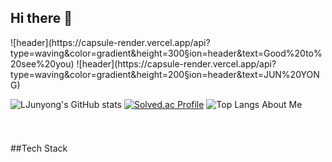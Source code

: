 ## Hi there 👋
<div>
![header](https://capsule-render.vercel.app/api?type=waving&color=gradient&height=300&section=header&text=Good%20to%20see%20you)
![header](https://capsule-render.vercel.app/api?type=waving&color=gradient&height=200&section=header&text=JUN%20YONG)

</div>

<!--Body-->
![LJunyong's GitHub stats](https://github-readme-stats.vercel.app/api?username=LJunyong&show_icons=true&theme=radical)
[![Solved.ac Profile](http://mazassumnida.wtf/api/generate_badge?boj=mastermath)](https://solved.ac/mastermath)
![Top Langs](https://github-readme-stats.vercel.app/api/top-langs/?username=LJunyong&layout=compact)
About Me
  ####
  #### 
  ####
  <br>
  <br>
##Tech Stack

